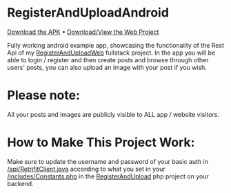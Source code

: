 # RegisterAndUploadAndroid

[Download the APK](https://github.com/5haw4/RegisterAndUploadAndroid/raw/master/RegisterAndUpload.apk) • [Download/View the Web Project](https://github.com/5haw4/RegisterAndUploadWeb)

Fully working android example app, showcasing the functionality of the Rest Api of my [RegisterAndUploadWeb](https://github.com/5haw4/RegisterAndUploadWeb) fullstack project.
In the app you will be able to login / register and then create posts and browse through other users' posts, you can also upload an image with your post if you wish.

# Please note:
All your posts and images are publicly visible to ALL app / website visitors.

# How to Make This Project Work:
Make sure to update the username and password of your basic auth in [/api/RetrifitClient.java](https://github.com/5haw4/RegisterAndUploadAndroid/blob/master/RegisterAndUploadAndroid/app/src/main/java/com/test/registerandupload/api/RetrofitClient.java) according to what you set in your [/includes/Constants.php](https://github.com/5haw4/RegisterAndUploadWeb/blob/master/RegisterAndUpload/includes/Constants.php) in the [RegisterAndUpload](https://github.com/5haw4/RegisterAndUploadWeb) php project on your backend.
